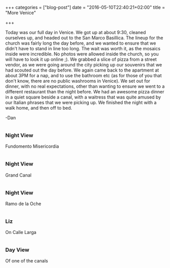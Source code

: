+++
categories = ["blog-post"]
date = "2016-05-10T22:40:21+02:00"
title = "More Venice"

+++

Today was our full day in Venice. We got up at about 9:30, cleaned ourselves up, and headed out to the San Marco Basillica. The lineup for the church was fairly long the day before, and we wanted to ensure that we didn't have to stand in line too long. The wait was worth it, as the mosaics inside were incredible. No photos were allowed inside the church, so you will have to look it up online ;). We grabbed a slice of pizza from a street vendor, as we were going around the city picking up our souvenirs that we had scouted out the day before. We again came back to the apartment at about 3PM for a nap, and to use the bathroom etc (as for those of you that don't know, there are no public washrooms in Venice). We set out for dinner, with no real expectations, other than wanting to ensure we went to a different restaurant than the night before. We had an awesome pizza dinner in a quiet square beside a canal, with a waitress that was quite amused by our Italian phrases that we were picking up. We finished the night with a walk home, and then off to bed.

-Dan

<div class="row">
  <div class="6u 12u$(xsmall) work-item">
    <a href="http://images.danieltomcej.rocks/misericordia.jpg" class="image fit thumb" style="outline: 0px;"><img src="http://images.danieltomcej.rocks/thumbs/misericordia_thumb.jpg" alt="" title=""></a>
      <h3>Night View</h3>
  		<p>Fundomento Misericordia</p>
  </div>
  <div class="6u 12u$(xsmall) work-item">
    <a href="http://images.danieltomcej.rocks/grand_canal.jpg" class="image fit thumb" style="outline: 0px;"><img src="http://images.danieltomcej.rocks/thumbs/grand_canal_thumb.jpg" alt="" title=""></a>
      <h3>Night View</h3>
      <p>Grand Canal</p>
  </div>
  <div class="6u 12u$(xsmall) work-item">
    <a href="http://images.danieltomcej.rocks/oche.jpg" class="image fit thumb" style="outline: 0px;"><img src="http://images.danieltomcej.rocks/thumbs/oche_thumb.jpg" alt="" title=""></a>
      <h3>Night View</h3>
      <p>Ramo de la Oche</p>
  </div>
  <div class="6u 12u$(xsmall) work-item">
    <a href="http://images.danieltomcej.rocks/calle_larga.jpg" class="image fit thumb" style="outline: 0px;"><img src="http://images.danieltomcej.rocks/thumbs/calle_larga_thumb.jpg" alt="" title=""></a>
      <h3>Liz</h3>
      <p>On Calle Larga</p>
  </div>
  <div class="6u 12u$(xsmall) work-item">
    <a href="http://images.danieltomcej.rocks/canal_day.jpg" class="image fit thumb" style="outline: 0px;"><img src="http://images.danieltomcej.rocks/thumbs/canal_day_thumb.jpg" alt="" title=""></a>
      <h3>Day View</h3>
      <p>Of one of the canals</p>
  </div>
</div>
